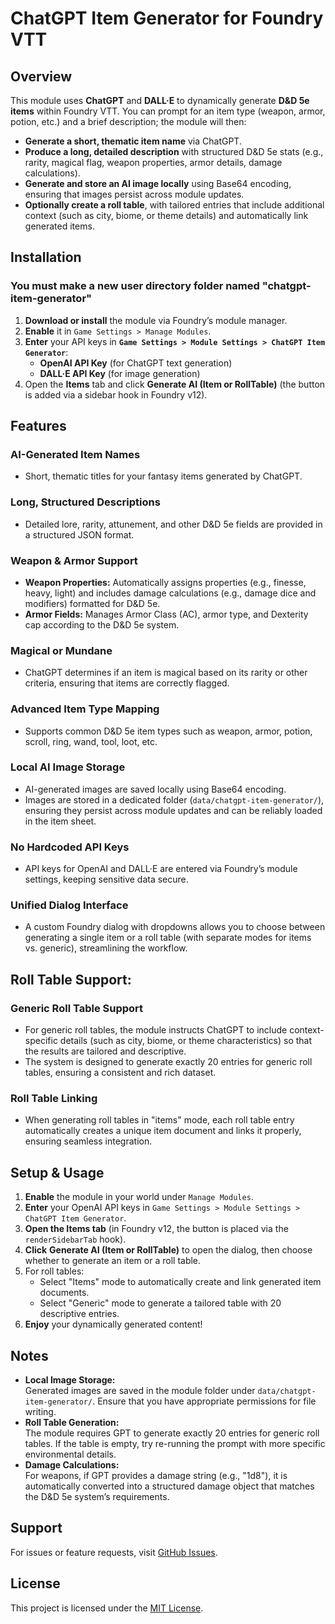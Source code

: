 # ChatGPT Item Generator for Foundry VTT

## Overview
This module uses **ChatGPT** and **DALL·E** to dynamically generate **D&D 5e items** within Foundry VTT. You can prompt for an item type (weapon, armor, potion, etc.) and a brief description; the module will then:
- **Generate a short, thematic item name** via ChatGPT.
- **Produce a long, detailed description** with structured D&D 5e stats (e.g., rarity, magical flag, weapon properties, armor details, damage calculations).
- **Generate and store an AI image locally** using Base64 encoding, ensuring that images persist across module updates.
- **Optionally create a roll table**, with tailored entries that include additional context (such as city, biome, or theme details) and automatically link generated items.

## Installation

### You **must** make a new user directory folder named "chatgpt-item-generator"

1. **Download or install** the module via Foundry’s module manager.
2. **Enable** it in `Game Settings > Manage Modules`.
3. **Enter** your API keys in **`Game Settings > Module Settings > ChatGPT Item Generator`**:
   - **OpenAI API Key** (for ChatGPT text generation)
   - **DALL·E API Key** (for image generation)
4. Open the **Items** tab and click **Generate AI (Item or RollTable)** (the button is added via a sidebar hook in Foundry v12).

## Features

### AI-Generated Item Names
- Short, thematic titles for your fantasy items generated by ChatGPT.

### Long, Structured Descriptions
- Detailed lore, rarity, attunement, and other D&D 5e fields are provided in a structured JSON format.

### Weapon & Armor Support
- **Weapon Properties:** Automatically assigns properties (e.g., finesse, heavy, light) and includes damage calculations (e.g., damage dice and modifiers) formatted for D&D 5e.
- **Armor Fields:** Manages Armor Class (AC), armor type, and Dexterity cap according to the D&D 5e system.

### Magical or Mundane
- ChatGPT determines if an item is magical based on its rarity or other criteria, ensuring that items are correctly flagged.

### Advanced Item Type Mapping
- Supports common D&D 5e item types such as weapon, armor, potion, scroll, ring, wand, tool, loot, etc.

### Local AI Image Storage
- AI-generated images are saved locally using Base64 encoding.
- Images are stored in a dedicated folder (`data/chatgpt-item-generator/`), ensuring they persist across module updates and can be reliably loaded in the item sheet.

### No Hardcoded API Keys
- API keys for OpenAI and DALL·E are entered via Foundry’s module settings, keeping sensitive data secure.

### Unified Dialog Interface
- A custom Foundry dialog with dropdowns allows you to choose between generating a single item or a roll table (with separate modes for items vs. generic), streamlining the workflow.

## Roll Table Support:

### Generic Roll Table Support
- For generic roll tables, the module instructs ChatGPT to include context-specific details (such as city, biome, or theme characteristics) so that the results are tailored and descriptive.
- The system is designed to generate exactly 20 entries for generic roll tables, ensuring a consistent and rich dataset.

### Roll Table Linking
- When generating roll tables in "items" mode, each roll table entry automatically creates a unique item document and links it properly, ensuring seamless integration.


## Setup & Usage
1. **Enable** the module in your world under `Manage Modules`.
2. **Enter** your OpenAI API keys in `Game Settings > Module Settings > ChatGPT Item Generator`.
3. **Open the Items tab** (in Foundry v12, the button is placed via the `renderSidebarTab` hook).
4. **Click** **Generate AI (Item or RollTable)** to open the dialog, then choose whether to generate an item or a roll table.
5. For roll tables:
   - Select "Items" mode to automatically create and link generated item documents.
   - Select "Generic" mode to generate a tailored table with 20 descriptive entries.
6. **Enjoy** your dynamically generated content!

## Notes
- **Local Image Storage:**  
  Generated images are saved in the module folder under `data/chatgpt-item-generator/`. Ensure that you have appropriate permissions for file writing.
- **Roll Table Generation:**  
  The module requires GPT to generate exactly 20 entries for generic roll tables. If the table is empty, try re-running the prompt with more specific environmental details.
- **Damage Calculations:**  
  For weapons, if GPT provides a damage string (e.g., "1d8"), it is automatically converted into a structured damage object that matches the D&D 5e system’s requirements.
  
## Support
For issues or feature requests, visit [GitHub Issues](https://github.com/f3rr311/ChatGPT-Item-Gen-for-Foundry-VTT/issues).

## License
This project is licensed under the [MIT License](https://opensource.org/licenses/MIT).
